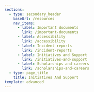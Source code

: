 ```yaml
---
sections:
  - type: secondary_header
    baseUrl: /resources
    nav_items:
      - label: Important documents
        link: /important-documents
      - label: Accessibility
        link: /accessibility
      - label: Incident reports
        link: /incident-reports
      - label: Initiatives and Support
        link: /initiatives-and-support
      - label: Scholarships and careers
        link: /scholarships-and-careers
  - type: page_title
    title: Initiatives And Support    
template: advanced
---
```


